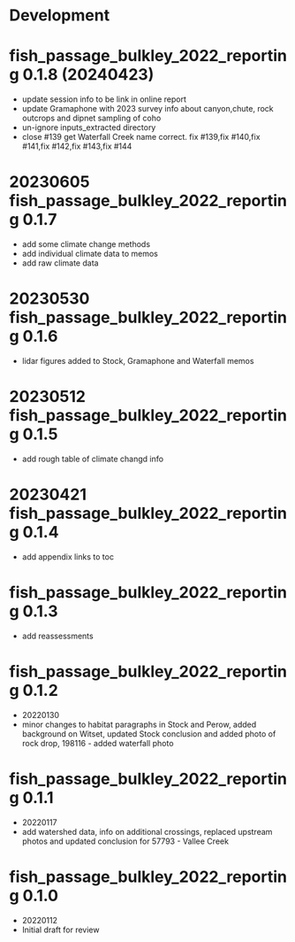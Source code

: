 # Development


# fish_passage_bulkley_2022_reporting 0.1.8 (20240423)

- update session info to be link in online report
- update Gramaphone with 2023 survey info about canyon,chute, rock outcrops and dipnet sampling of coho
- un-ignore inputs_extracted directory
- close #139 get Waterfall Creek name correct. fix #139,fix #140,fix #141,fix #142,fix #143,fix #144

# 20230605 fish_passage_bulkley_2022_reporting 0.1.7
- add some climate change methods
- add individual climate data to memos
- add raw climate data


# 20230530 fish_passage_bulkley_2022_reporting 0.1.6

- lidar figures added to Stock, Gramaphone and Waterfall memos

# 20230512 fish_passage_bulkley_2022_reporting 0.1.5

- add rough table of climate changd info


# 20230421 fish_passage_bulkley_2022_reporting 0.1.4

- add appendix links to toc


# fish_passage_bulkley_2022_reporting 0.1.3
- add reassessments


# fish_passage_bulkley_2022_reporting 0.1.2

-   20220130
-   minor changes to habitat paragraphs in Stock and Perow, added background on Witset, updated Stock conclusion and added photo of rock drop, 198116 - added waterfall photo

# fish_passage_bulkley_2022_reporting 0.1.1

-   20220117
-   add watershed data, info on additional crossings, replaced upstream photos and updated conclusion for 57793 - Vallee Creek

# fish_passage_bulkley_2022_reporting 0.1.0

-   20220112
-   Initial draft for review
